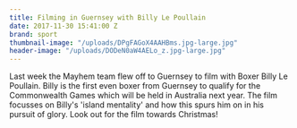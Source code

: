 ```yaml
---
title: Filming in Guernsey with Billy Le Poullain
date: 2017-11-30 15:41:00 Z
brand: sport
thumbnail-image: "/uploads/DPgFAGoX4AAHBms.jpg-large.jpg"
header-image: "/uploads/DODeN0aW4AELo_z.jpg-large.jpg"
---
```


Last week the Mayhem team flew off to Guernsey to film with Boxer Billy Le Poullain. Billy is the first even boxer from Guernsey to qualify for the Commonwealth Games which will be held in Australia next year. The film focusses on Billy's 'island mentality' and how this spurs him on in his pursuit of glory. Look out for the film towards Christmas!